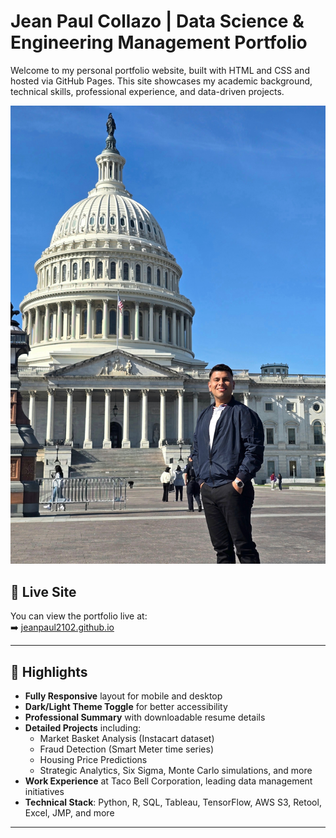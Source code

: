 # Jean Paul Collazo | Data Science & Engineering Management Portfolio

Welcome to my personal portfolio website, built with HTML and CSS and hosted via GitHub Pages. This site showcases my academic background, technical skills, professional experience, and data-driven projects.

![DB](https://github.com/jeanpaul2102/jeanpaul2102.github.io/raw/main/Washington_DC.jpg)

## 🔗 Live Site

You can view the portfolio live at:  
➡️ [jeanpaul2102.github.io](https://jeanpaul2102.github.io)

---

## 📌 Highlights

- **Fully Responsive** layout for mobile and desktop
- **Dark/Light Theme Toggle** for better accessibility
- **Professional Summary** with downloadable resume details
- **Detailed Projects** including:
  - Market Basket Analysis (Instacart dataset)
  - Fraud Detection (Smart Meter time series)
  - Housing Price Predictions
  - Strategic Analytics, Six Sigma, Monte Carlo simulations, and more
- **Work Experience** at Taco Bell Corporation, leading data management initiatives
- **Technical Stack**: Python, R, SQL, Tableau, TensorFlow, AWS S3, Retool, Excel, JMP, and more

---
